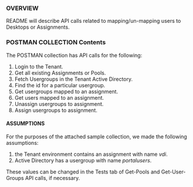 ### OVERVIEW

README will describe API calls related to mapping/un-mapping users to Desktops or Assignments. 


### POSTMAN COLLECTION Contents

The POSTMAN collection has API calls for the following:

1. Login to the Tenant. 
2. Get all existing Assignments or Pools.
3. Fetch Usergroups in the Tenant Active Directory.
4. Find the id for a particular usergroup.
5. Get usergroups mapped to an assignment.
6. Get users mapped to an assignment.
7. Unassign usergroups to assignment.
8. Assign usergroups to assignment.


#### ASSUMPTIONS
For the purposes of the attached sample collection, we made the following assumptions: 

1. the Tenant environment contains an assignment with name *vdi*.
2. Active Directory has a usergroup with name *portalusers*. 

These values can be changed in the Tests tab of Get-Pools and Get-User-Groups API calls, if necessary.


